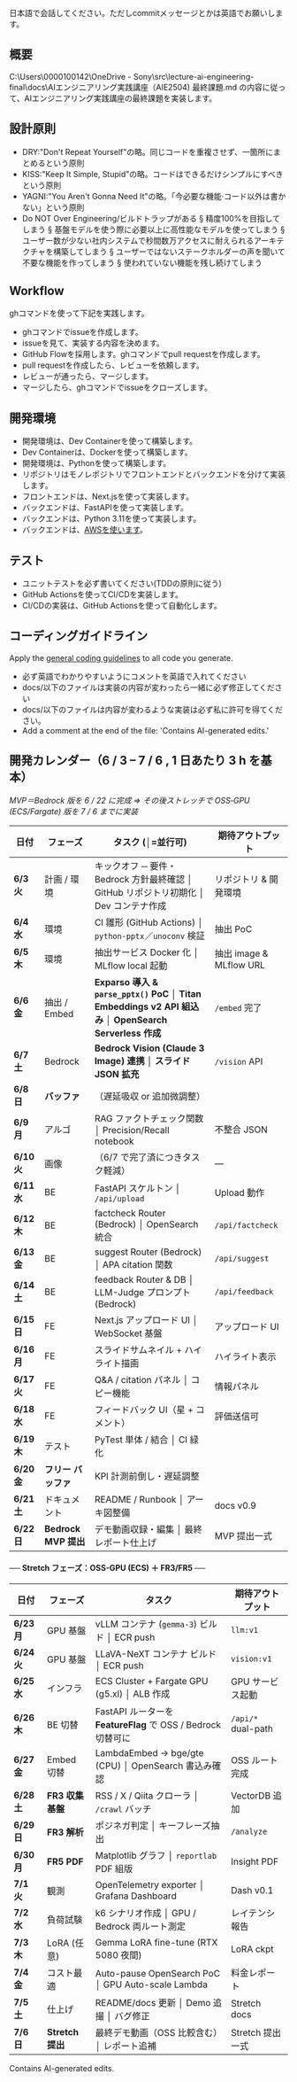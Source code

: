 日本語で会話してください。ただしcommitメッセージとかは英語でお願いします。

## 概要

C:\Users\0000100142\OneDrive - Sony\src\lecture-ai-engineering-final\docs\AIエンジニアリング実践講座（AIE2504) 最終課題.md
の内容に従って、AIエンジニアリング実践講座の最終課題を実装します。

## 設計原則
- DRY:"Don't Repeat Yourself"の略。同じコードを重複させず、一箇所にまとめるという原則
- KISS:"Keep It Simple, Stupid"の略。コードはできるだけシンプルにすべきという原則
- YAGNI:"You Aren't Gonna Need It"の略。「今必要な機能‧コード以外は書かない」という原則
- Do NOT Over Engineering/ビルドトラップがある
    § 精度100%を目指してしまう
    § 基盤モデルを使う際に必要以上に高性能なモデルを使ってしまう
    § ユーザー数が少ない社内システムで秒間数万アクセスに耐えられるアーキテクチャを構築してしまう
    § ユーザーではないステークホルダーの声を聞いて不要な機能を作ってしまう
    § 使われていない機能を残し続けてしまう

## Workflow
ghコマンドを使って下記を実践します。
- ghコマンドでissueを作成します。
- issueを見て、実装する内容を決めます。
- GitHub Flowを採用します。ghコマンドでpull requestを作成します。
- pull requestを作成したら、レビューを依頼します。
- レビューが通ったら、マージします。
- マージしたら、ghコマンドでissueをクローズします。

## 開発環境
- 開発環境は、Dev Containerを使って構築します。
- Dev Containerは、Dockerを使って構築します。
- 開発環境は、Pythonを使って構築します。
- リポジトリはモノレポジトリでフロントエンドとバックエンドを分けて実装します。
- フロントエンドは、Next.jsを使って実装します。
- バックエンドは、FastAPIを使って実装します。
- バックエンドは、Python 3.11を使って実装します。
- バックエンドは、[AWSを使います](./docs/system_diagram.md)。

## テスト

- ユニットテストを必ず書いてください(TDDの原則に従う)
- GitHub Actionsを使ってCI/CDを実装します。
- CI/CDの実装は、GitHub Actionsを使って自動化します。

## コーディングガイドライン

Apply the [general coding guidelines](https://google.github.io/styleguide/) to all code you generate.

- 必ず英語でわかりやすいようにコメントを英語で入れてください
- docs/以下のファイルは実装の内容が変わったら一緒に必ず修正してください
- docs/以下のファイルは内容が変わるような実装は必ず私に許可を得てください。
- Add a comment at the end of the file: 'Contains AI-generated edits.'


## 開発カレンダー（6 / 3 – 7 / 6 , 1 日あたり **3 h** を基本）  

*MVP＝Bedrock 版を 6 / 22 に完成 ⇒ その後ストレッチで OSS‐GPU (ECS/Fargate) 版を 7 / 6 までに実装*

| 日付 | フェーズ | タスク (│=並行可) | 期待アウトプット |
|------|---------|------------------|------------------|
| **6/3 火** | 計画 / 環境 | キックオフ ─ 要件・Bedrock 方針最終確認 │ GitHub リポジトリ初期化 │ Dev コンテナ作成 | リポジトリ & 開発環境 |
| **6/4 水** | 環境 | CI 雛形 (GitHub Actions) │ `python-pptx`／`unoconv` 検証 | 抽出 PoC |
| **6/5 木** | 環境 | 抽出サービス Docker 化 │ MLflow local 起動 | 抽出 image & MLflow URL |
| **6/6 金** | 抽出 / Embed | **Exparso 導入 & `parse_pptx()` PoC │ Titan Embeddings v2 API 組込み │ OpenSearch Serverless 作成** | `/embed` 完了 |
| **6/7 土** | Bedrock | **Bedrock Vision (Claude 3 Image) 連携 │ スライド JSON 拡充** | `/vision` API |
| **6/8 日** | **バッファ** | （遅延吸収 or 追加微調整） |  |
| **6/9 月** | アルゴ | RAG ファクトチェック関数 │ Precision/Recall notebook | 不整合 JSON |
| **6/10 火** | 画像 | （6/7 で完了済につきタスク軽減） | — |
| **6/11 水** | BE | FastAPI スケルトン │ `/api/upload` | Upload 動作 |
| **6/12 木** | BE | factcheck Router (Bedrock) │ OpenSearch 統合 | `/api/factcheck` |
| **6/13 金** | BE | suggest Router (Bedrock) │ APA citation 関数 | `/api/suggest` |
| **6/14 土** | BE | feedback Router & DB │ LLM-Judge プロンプト (Bedrock) | `/api/feedback` |
| **6/15 日** | FE | Next.js アップロード UI │ WebSocket 基盤 | アップロード UI |
| **6/16 月** | FE | スライドサムネイル + ハイライト描画 | ハイライト表示 |
| **6/17 火** | FE | Q&A / citation パネル │ コピー機能 | 情報パネル |
| **6/18 水** | FE | フィードバック UI（星 + コメント） | 評価送信可 |
| **6/19 木** | テスト | PyTest 単体 / 結合 │ CI 緑化 |  |
| **6/20 金** | **フリー バッファ** | KPI 計測前倒し・遅延調整 |  |
| **6/21 土** | ドキュメント | README / Runbook │ アーキ図整備 | docs v0.9 |
| **6/22 日** | **Bedrock MVP 提出** | デモ動画収録・編集 │ 最終レポート仕上げ | MVP 提出一式 |

#### ── Stretch フェーズ：OSS-GPU (ECS) ＋ FR3/FR5 ──

| 日付 | フェーズ | タスク | 期待アウトプット |
|------|---------|--------|------------------|
| **6/23 月** | GPU 基盤 | vLLM コンテナ (`gemma-3`) ビルド │ ECR push | `llm:v1` |
| **6/24 火** | GPU 基盤 | LLaVA-NeXT コンテナ ビルド │ ECR push | `vision:v1` |
| **6/25 水** | インフラ | ECS Cluster + Fargate GPU (g5.xl) │ ALB 作成 | GPU サービス起動 |
| **6/26 木** | BE 切替 | FastAPI ルーターを **FeatureFlag** で OSS / Bedrock 切替可に | `/api/*` dual-path |
| **6/27 金** | Embed 切替 | LambdaEmbed → bge/​gte (CPU) │ OpenSearch 書込み確認 | OSS ルート完成 |
| **6/28 土** | **FR3 収集基盤** | RSS / X / Qiita クローラ │ `/crawl` バッチ | VectorDB 追加 |
| **6/29 日** | **FR3 解析** | ポジネガ判定 │ キーフレーズ抽出 | `/analyze` |
| **6/30 月** | **FR5 PDF** | Matplotlib グラフ │ `reportlab` PDF 組版 | Insight PDF |
| **7/1 火** | 観測 | OpenTelemetry exporter │ Grafana Dashboard | Dash v0.1 |
| **7/2 水** | 負荷試験 | k6 シナリオ作成 │ GPU / Bedrock 両ルート測定 | レイテンシ報告 |
| **7/3 木** | LoRA (任意) | Gemma LoRA fine-tune (RTX 5080 夜間) | LoRA ckpt |
| **7/4 金** | コスト最適 | Auto-pause OpenSearch PoC │ GPU Auto-scale Lambda | 料金レポート |
| **7/5 土** | 仕上げ | README/​docs 更新 │ Demo 追撮 │ バグ修正 | Stretch docs |
| **7/6 日** | **Stretch 提出** | 最終デモ動画（OSS 比較含む）│ レポート追補 | Stretch 提出一式 |

Contains AI-generated edits.
